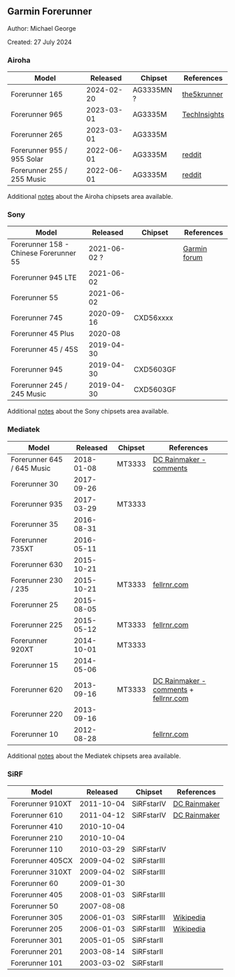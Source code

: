 ## Garmin Forerunner

Author: Michael George

Created: 27 July 2024



### Airoha

| Model                       | Released   | Chipset | References |
| --------------------------- | ---------- | ---------- | ---------- |
| Forerunner 165              | 2024-02-20 | AG3335MN ? | [the5krunner](https://the5krunner.com/2024/03/02/garmin-forerunner-165-review-specifications/) |
| Forerunner 965              | 2023-03-01 | AG3335M | [TechInsights](https://www.techinsights.com/blog/deep-dive-teardown-garmin-forerunner-965-a04578-smartwatch) |
| Forerunner 265              | 2023-03-01 | AG3335M |  |
| Forerunner 955 / 955  Solar | 2022-06-01 | AG3335M | [reddit](https://www.reddit.com/r/GarminWatches/comments/126v3m7/comment/jebutnb/) |
| Forerunner 255 / 255  Music | 2022-06-01 | AG3335M | [reddit](https://www.reddit.com/r/GarminWatches/comments/126v3m7/comment/jebutnb/) |

Additional [notes](../../../chipsets/airoha/devices.md) about the Airoha chipsets area available.



### Sony

| Model                       | Released   | Chipset | References |
| --------------------------- | ---------- | ---------- | ---------- |
| Forerunner 158 - Chinese Forerunner 55 | 2021-06-02 ? |  | [Garmin forum](https://forums.garmin.com/developer/connect-iq/f/discussion/271658/what-is-it-fr158) |
| Forerunner 945 LTE          | 2021-06-02 |  |  |
| Forerunner 55               | 2021-06-02 |  |  |
| Forerunner 745              | 2020-09-16 | CXD56xxxx |  |
| Forerunner 45 Plus | 2020-08 |  | |
| Forerunner 45 / 45S         | 2019-04-30 |  |  |
| Forerunner 945              | 2019-04-30 | CXD5603GF |            |
| Forerunner 245 / 245  Music | 2019-04-30 | CXD5603GF |  |

Additional [notes](../../../chipsets/sony/devices.md) about the Sony chipsets area available.



### Mediatek

| Model                       | Released   | Chipset | References |
| --------------------------- | ---------- | ---------- | ---------- |
| Forerunner 645 / 645  Music | 2018-01-08 | MT3333 | [DC Rainmaker - comments](https://www.dcrainmaker.com/2018/01/garmin-forerunner-645-music-gps-watch.html/comment-page-1) |
| Forerunner 30               | 2017-09-26 |  |  |
| Forerunner 935              | 2017-03-29 | MT3333 |  |
| Forerunner 35               | 2016-08-31 |  |  |
| Forerunner 735XT            | 2016-05-11 |  |  |
| Forerunner 630              | 2015-10-21 |  |  |
| Forerunner 230 / 235        | 2015-10-21 | MT3333 | [fellrnr.com](https://fellrnr.com/wiki/GPS_Accuracy-summary) |
| Forerunner 25               | 2015-08-05 |  |  |
| Forerunner 225              | 2015-05-12 | MT3333 | [fellrnr.com](https://fellrnr.com/wiki/GPS_Accuracy-summary) |
| Forerunner 920XT            | 2014-10-01 | MT3333 |  |
| Forerunner 15               | 2014-05-06 |  |  |
| Forerunner 620              | 2013-09-16 | MT3333 | [DC Rainmaker - comments](https://www.dcrainmaker.com/2013/11/garmin-forerunner-review.html/comment-page-4) + [fellrnr.com](https://fellrnr.com/wiki/GPS_Accuracy-summary) |
| Forerunner 220              | 2013-09-16 |  |  |
| Forerunner 10    | 2012-08-28 |  | [fellrnr.com](https://fellrnr.com/wiki/GPS_Accuracy-summary) |

Additional [notes](../../../chipsets/mediatek/devices.md) about the Mediatek chipsets area available.




### SiRF

| Model                       | Released   | Chipset | References |
| --------------------------- | ---------- | ---------- | ---------- |
| Forerunner 910XT | 2011-10-04 | SiRFstarIV | [DC Rainmaker](https://www.dcrainmaker.com/2011/10/garmin-forerunner-910xt-in-depth-review.html) |
| Forerunner 610   | 2011-04-12 | SiRFstarIV | [DC Rainmaker](https://www.dcrainmaker.com/2011/04/garmin-forerunner-610-in-depth-review.html) |
| Forerunner 410   | 2010-10-04 |  |  |
| Forerunner 210   | 2010-10-04 |  |  |
| Forerunner 110   | 2010-03-29 | SiRFstarIV |  |
| Forerunner 405CX | 2009-04-02 | SiRFstarIII |  |
| Forerunner 310XT | 2009-04-02 | SiRFstarIII |  |
| Forerunner 60    | 2009-01-30 |  |  |
| Forerunner 405   | 2008-01-03 | SiRFstarIII |  |
| Forerunner 50    | 2007-08-08 |  |  |
| Forerunner 305   | 2006-01-03 | SiRFstarIII | [Wikipedia](https://en.wikipedia.org/wiki/Garmin_Forerunner#Models) |
| Forerunner 205   | 2006-01-03 | SiRFstarIII | [Wikipedia](https://en.wikipedia.org/wiki/Garmin_Forerunner#Models) |
| Forerunner 301   | 2005-01-05 | SiRFstarII |  |
| Forerunner 201   | 2003-08-14 | SiRFstarII |  |
| Forerunner 101   | 2003-03-02 | SiRFstarII |  |

